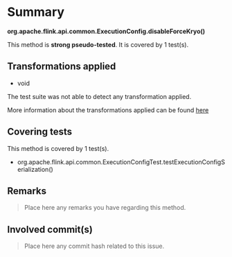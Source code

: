 # Summary
**org.apache.flink.api.common.ExecutionConfig.disableForceKryo()**

This method is **strong pseudo-tested**.
It is covered by 1 test(s). 


## Transformations applied

- void


The test suite was not able to detect any transformation applied.

More information about the transformations applied can be found [here](https://github.com/STAMP-project/pitest-descartes)

## Covering tests
This method is covered by 1 test(s).
* org.apache.flink.api.common.ExecutionConfigTest.testExecutionConfigSerialization()


## Remarks
> Place here any remarks you have regarding this method.

## Involved commit(s)

> Place here any commit hash related to this issue.
